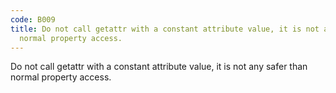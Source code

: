 ```yaml
---
code: B009
title: Do not call getattr with a constant attribute value, it is not any safer than
  normal property access.
---
```


Do not call getattr with a constant attribute value, it is not any safer than normal property access.